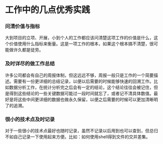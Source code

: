 工作中的几点优秀实践
====
### 问清价值与指标
大到项目的立项、开展，小到个人的工作都应该问清楚这项工作的价值是什么，这个价值使用什么指标来衡量。这是一项工作的根本，如果这个根本搞不清楚，很可能做许久都是徒劳。

### 及时详尽的做工作总结
许多公司都会有自己的周报体制，但这远远不够，周报一般只是工作的一个简要描述。需要有一份更详细的总结记录，以便以后需要的时候能够快速的回溯工作。比如数据分析工作，在统计分析完之后会有一定的结论，这个结论往往会被记住，但是得到这些结论的一些关键数据可能过一段时间就忘了，或者记不清具体数值。最好是将这些中间更详细的数据也做永久保留，以便之后需要的时候可以更加清晰明了的追溯。

### 很小的技术点及时记录
对于一些很小的技术点最好也随时记录，虽然不记录以后用到也可以查到，但总归不如自己记录一下使用起来方便。比如：如何使用shell得到文件的交并差集。
